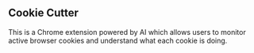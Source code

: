 ## Cookie Cutter

This is a Chrome extension powered by AI which allows users to monitor active browser cookies and understand what each cookie is doing.
